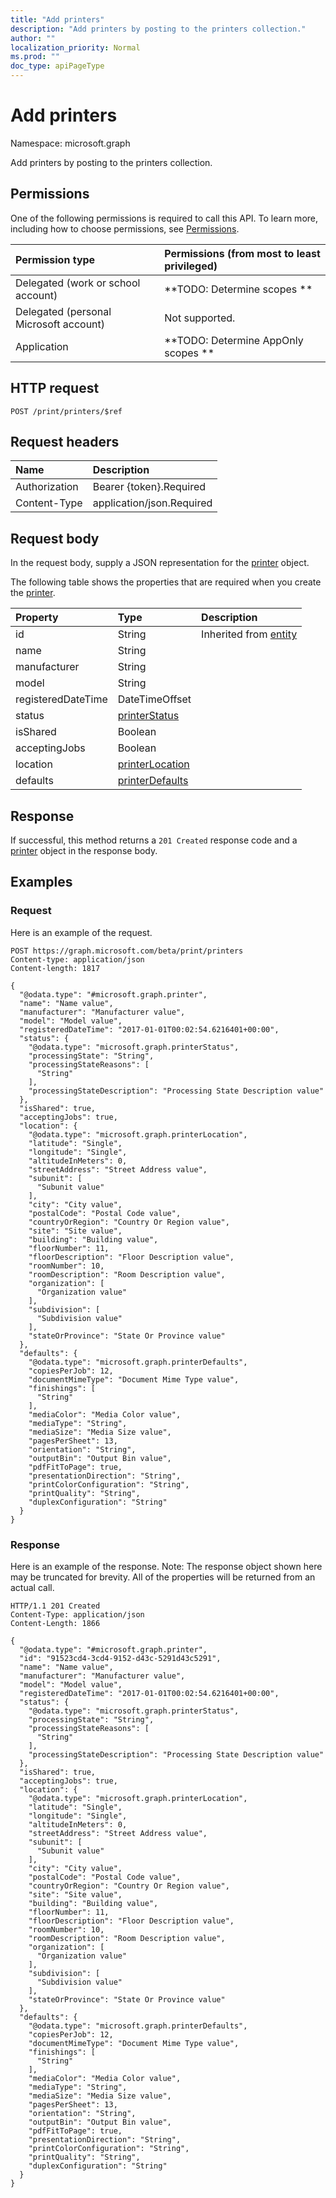 ```yaml
---
title: "Add printers"
description: "Add printers by posting to the printers collection."
author: ""
localization_priority: Normal
ms.prod: ""
doc_type: apiPageType
---
```


# Add printers

Namespace: microsoft.graph

Add printers by posting to the printers collection.

## Permissions
One of the following permissions is required to call this API. To learn more, including how to choose permissions, see [Permissions](/concepts/permissions-reference.md).

|Permission type|Permissions (from most to least privileged)|
|:---|:---|
|Delegated (work or school account)|**TODO: Determine scopes **|
|Delegated (personal Microsoft account)|Not supported.|
|Application|**TODO: Determine AppOnly scopes **|

## HTTP request
<!-- {
  "blockType": "ignored"
}
-->
``` http
POST /print/printers/$ref
```

## Request headers
|Name|Description|
|:---|:---|
|Authorization|Bearer {token}.Required|
|Content-Type|application/json.Required|

## Request body
In the request body, supply a JSON representation for the [printer](../resources/printer.md) object.

The following table shows the properties that are required when you create the [printer](../resources/printer.md).

|Property|Type|Description|
|:---|:---|:---|
|id|String| Inherited from [entity](../resources/entity.md)|
|name|String||
|manufacturer|String||
|model|String||
|registeredDateTime|DateTimeOffset||
|status|[printerStatus](../resources/printerstatus.md)||
|isShared|Boolean||
|acceptingJobs|Boolean||
|location|[printerLocation](../resources/printerlocation.md)||
|defaults|[printerDefaults](../resources/printerdefaults.md)||



## Response
If successful, this method returns a `201 Created` response code and a [printer](../resources/printer.md) object in the response body.

## Examples

### Request
Here is an example of the request.
<!-- {
  "blockType": "request",
  "name": "create_printer_from_"
}
-->
``` http
POST https://graph.microsoft.com/beta/print/printers
Content-type: application/json
Content-length: 1817

{
  "@odata.type": "#microsoft.graph.printer",
  "name": "Name value",
  "manufacturer": "Manufacturer value",
  "model": "Model value",
  "registeredDateTime": "2017-01-01T00:02:54.6216401+00:00",
  "status": {
    "@odata.type": "microsoft.graph.printerStatus",
    "processingState": "String",
    "processingStateReasons": [
      "String"
    ],
    "processingStateDescription": "Processing State Description value"
  },
  "isShared": true,
  "acceptingJobs": true,
  "location": {
    "@odata.type": "microsoft.graph.printerLocation",
    "latitude": "Single",
    "longitude": "Single",
    "altitudeInMeters": 0,
    "streetAddress": "Street Address value",
    "subunit": [
      "Subunit value"
    ],
    "city": "City value",
    "postalCode": "Postal Code value",
    "countryOrRegion": "Country Or Region value",
    "site": "Site value",
    "building": "Building value",
    "floorNumber": 11,
    "floorDescription": "Floor Description value",
    "roomNumber": 10,
    "roomDescription": "Room Description value",
    "organization": [
      "Organization value"
    ],
    "subdivision": [
      "Subdivision value"
    ],
    "stateOrProvince": "State Or Province value"
  },
  "defaults": {
    "@odata.type": "microsoft.graph.printerDefaults",
    "copiesPerJob": 12,
    "documentMimeType": "Document Mime Type value",
    "finishings": [
      "String"
    ],
    "mediaColor": "Media Color value",
    "mediaType": "String",
    "mediaSize": "Media Size value",
    "pagesPerSheet": 13,
    "orientation": "String",
    "outputBin": "Output Bin value",
    "pdfFitToPage": true,
    "presentationDirection": "String",
    "printColorConfiguration": "String",
    "printQuality": "String",
    "duplexConfiguration": "String"
  }
}
```

### Response
Here is an example of the response. Note: The response object shown here may be truncated for brevity. All of the properties will be returned from an actual call.
<!-- {
  "blockType": "response",
  "truncated": true,
  "@odata.type": "microsoft.graph.printer"
}
-->
``` http
HTTP/1.1 201 Created
Content-Type: application/json
Content-Length: 1866

{
  "@odata.type": "#microsoft.graph.printer",
  "id": "91523cd4-3cd4-9152-d43c-5291d43c5291",
  "name": "Name value",
  "manufacturer": "Manufacturer value",
  "model": "Model value",
  "registeredDateTime": "2017-01-01T00:02:54.6216401+00:00",
  "status": {
    "@odata.type": "microsoft.graph.printerStatus",
    "processingState": "String",
    "processingStateReasons": [
      "String"
    ],
    "processingStateDescription": "Processing State Description value"
  },
  "isShared": true,
  "acceptingJobs": true,
  "location": {
    "@odata.type": "microsoft.graph.printerLocation",
    "latitude": "Single",
    "longitude": "Single",
    "altitudeInMeters": 0,
    "streetAddress": "Street Address value",
    "subunit": [
      "Subunit value"
    ],
    "city": "City value",
    "postalCode": "Postal Code value",
    "countryOrRegion": "Country Or Region value",
    "site": "Site value",
    "building": "Building value",
    "floorNumber": 11,
    "floorDescription": "Floor Description value",
    "roomNumber": 10,
    "roomDescription": "Room Description value",
    "organization": [
      "Organization value"
    ],
    "subdivision": [
      "Subdivision value"
    ],
    "stateOrProvince": "State Or Province value"
  },
  "defaults": {
    "@odata.type": "microsoft.graph.printerDefaults",
    "copiesPerJob": 12,
    "documentMimeType": "Document Mime Type value",
    "finishings": [
      "String"
    ],
    "mediaColor": "Media Color value",
    "mediaType": "String",
    "mediaSize": "Media Size value",
    "pagesPerSheet": 13,
    "orientation": "String",
    "outputBin": "Output Bin value",
    "pdfFitToPage": true,
    "presentationDirection": "String",
    "printColorConfiguration": "String",
    "printQuality": "String",
    "duplexConfiguration": "String"
  }
}
```

